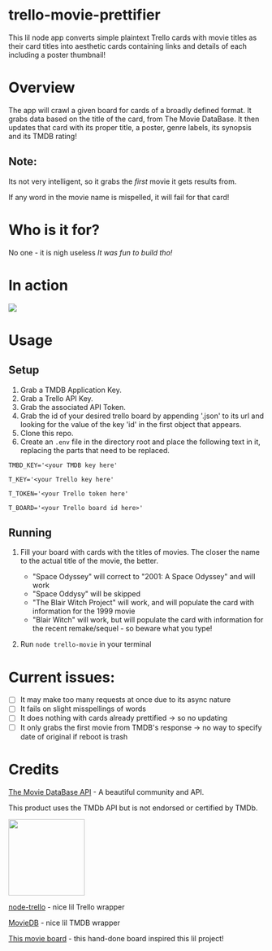 # trello-movie-prettifier
This lil node app converts simple plaintext Trello cards with movie titles as their card titles into aesthetic cards containing links and details of each including a poster thumbnail!

# Overview
The app will crawl a given board for cards of a broadly defined format. It grabs data based on the title of the card, from The Movie DataBase.
It then updates that card with its proper title, a poster, genre labels, its synopsis and its TMDB rating!

## Note:
Its not very intelligent, so it grabs the *first* movie it gets results from.

If any word in the movie name is mispelled, it will fail for that card!

# Who is it for?
No one - it is nigh useless
*It was fun to build tho!*

# In action
![](https://thumbs.gfycat.com/DeficientNecessaryElectriceel-size_restricted.gif)

# Usage

## Setup

1. Grab a TMDB Application Key.
2. Grab a Trello API Key.
3. Grab the associated API Token.
4. Grab the id of your desired trello board by appending '.json' to its url and looking for the value of the key 'id' in the first object that appears.
5. Clone this repo.
6. Create an `.env` file in the directory root  and place the following text in it, replacing the parts that need to be replaced.

`TMBD_KEY='<your TMDB key here'`

`T_KEY='<your Trello key here'`

`T_TOKEN='<your Trello token here'`

`T_BOARD='<your Trello board id here>'`

## Running

1. Fill your board with cards with the titles of movies. The closer the name to the actual title of the movie, the better. 

	- "Space Odyssey" will correct to "2001: A Space Odyssey" and will work
	- "Space Oddysy" will be skipped
	- "The Blair Witch Project" will work, and will populate the card with information for the 1999 movie
	- "Blair Witch" will work, but will populate the card with information for the recent remake/sequel - so beware what you type!

2. Run `node trello-movie` in your terminal

# Current issues:

- [ ] It may make too many requests at once due to its async nature 
- [ ] It fails on slight misspellings of words
- [ ] It does nothing with cards already prettified -> so no updating
- [ ] It only grabs the first movie from TMDB's response -> no way to specify date of original if reboot is trash

# Credits

[The Movie DataBase API](https://www.themoviedb.org/documentation/api) - A beautiful community and API.

This product uses the TMDb API but is not endorsed or certified by TMDb.

<img height="150" width="150" src="https://www.themoviedb.org/assets/static_cache/02a9430b88975cae16fcfcc9cf7b5799/images/v4/logos/primary-green.svg">

<!-- ![movie_img](https://www.themoviedb.org/assets/static_cache/02a9430b88975cae16fcfcc9cf7b5799/images/v4/logos/primary-green.svg) -->
[node-trello](https://github.com/adunkman/node-trello) - nice lil Trello wrapper

[MovieDB](https://github.com/impronunciable/moviedb) - nice lil TMDB wrapper

[This movie board](https://trello.com/b/3Zo3Q3dF/movies) - this hand-done board inspired this lil project!